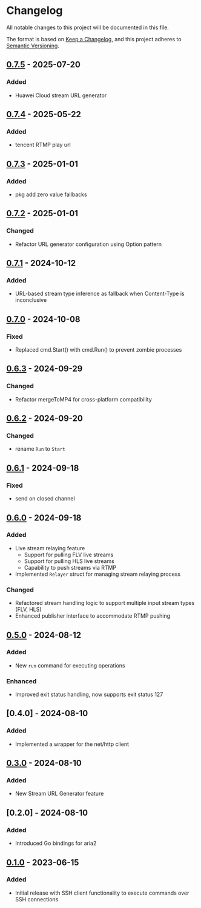 # Changelog

All notable changes to this project will be documented in this file.

The format is based on [Keep a Changelog](https://keepachangelog.com/en/1.0.0/),
and this project adheres to [Semantic Versioning](https://semver.org/spec/v2.0.0.html).

## [0.7.5] - 2025-07-20

### Added

- Huawei Cloud stream URL generator

## [0.7.4] - 2025-05-22

### Added

- tencent RTMP play url

## [0.7.3] - 2025-01-01

### Added

- pkg add zero value fallbacks

## [0.7.2] - 2025-01-01

### Changed

- Refactor URL generator configuration using Option pattern

## [0.7.1] - 2024-10-12

### Added

- URL-based stream type inference as fallback when Content-Type is inconclusive

## [0.7.0] - 2024-10-08

### Fixed

- Replaced cmd.Start() with cmd.Run() to prevent zombie processes

## [0.6.3] - 2024-09-29

### Changed

- Refactor mergeToMP4 for cross-platform compatibility

## [0.6.2] - 2024-09-20

### Changed

- rename `Run` to `Start`

## [0.6.1] - 2024-09-18

### Fixed

- send on closed channel

## [0.6.0] - 2024-09-18

### Added

- Live stream relaying feature
  - Support for pulling FLV live streams
  - Support for pulling HLS live streams
  - Capability to push streams via RTMP
- Implemented `Relayer` struct for managing stream relaying process

### Changed

- Refactored stream handling logic to support multiple input stream types (FLV, HLS)
- Enhanced publisher interface to accommodate RTMP pushing

## [0.5.0] - 2024-08-12

### Added

- New `run` command for executing operations

### Enhanced

- Improved exit status handling, now supports exit status 127

## [0.4.0] - 2024-08-10

### Added

- Implemented a wrapper for the net/http client

## [0.3.0] - 2024-08-10

### Added

- New Stream URL Generator feature

## [0.2.0] - 2024-08-10

### Added

- Introduced Go bindings for aria2

## [0.1.0] - 2023-06-15

### Added

- Initial release with SSH client functionality to execute commands over SSH connections

[0.7.5]: https://github.com/lysander66/zephyr/compare/v0.7.4...v0.7.5
[0.7.4]: https://github.com/lysander66/zephyr/compare/v0.7.3...v0.7.4
[0.7.3]: https://github.com/lysander66/zephyr/compare/v0.7.2...v0.7.3
[0.7.2]: https://github.com/lysander66/zephyr/compare/v0.7.1...v0.7.2
[0.7.1]: https://github.com/lysander66/zephyr/compare/v0.7.0...v0.7.1
[0.7.0]: https://github.com/lysander66/zephyr/compare/v0.6.3...v0.7.0
[0.6.3]: https://github.com/lysander66/zephyr/compare/v0.6.2...v0.6.3
[0.6.2]: https://github.com/lysander66/zephyr/compare/v0.6.1...v0.6.2
[0.6.1]: https://github.com/lysander66/zephyr/compare/v0.6.0...v0.6.1
[0.6.0]: https://github.com/lysander66/zephyr/compare/v0.5.0...v0.6.0
[0.5.0]: https://github.com/lysander66/zephyr/compare/v0.3.0...v0.5.0
[0.3.0]: https://github.com/lysander66/zephyr/compare/v0.1.0...v0.3.0
[0.1.0]: https://github.com/lysander66/zephyr/releases/tag/v0.1.0
